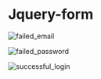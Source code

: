 ﻿# Jquery-form
![failed_email](https://github.com/pratrock/Jquery-form/assets/30598262/6c83f2d3-9456-4797-a80b-499d4a08c9cf)


![failed_password](https://github.com/pratrock/Jquery-form/assets/30598262/13117a52-f430-4d6f-a298-2fe92b6e09aa)

![successful_login](https://github.com/pratrock/Jquery-form/assets/30598262/3a56560c-f903-4214-837b-aa76aae998c9)
